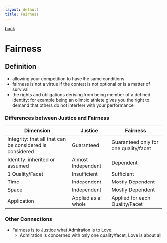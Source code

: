 ```yaml
---
layout: default
title: Fairness
---
```

[back](./)

# Fairness

## Definition

- allowing your competition to have the same conditions
- fairness is not a virtue if the contest is not optional or is a matter of survival
- the rights and obligations deriving from being member of a defined identity: for example being an olimpic athlete gives you the right to demand that others do not interfere with your performance

### Differences between Justice and Fairness

| Dimension | Justice | Fairness |
|-----------|---------|----------|
| Integrity: that all that can be considered is considered| Guaranteed | Guaranteed only for one quality/facet |
| Identity: inherited or assumed | Almost Independent | Dependent |
| 1 Quality/Facet | Insufficient | Sufficient |
| Time | Independent | Mostly Dependent |
| Space | Independent | Mostly Dependent |
| Application | Applied as a whole | Applied for each Quality/Facet |

### Other Connections

- Fairness is to Justice what Admiration is to Love:
  - Admiration is concerned with only one quality/facet, Love is about all




